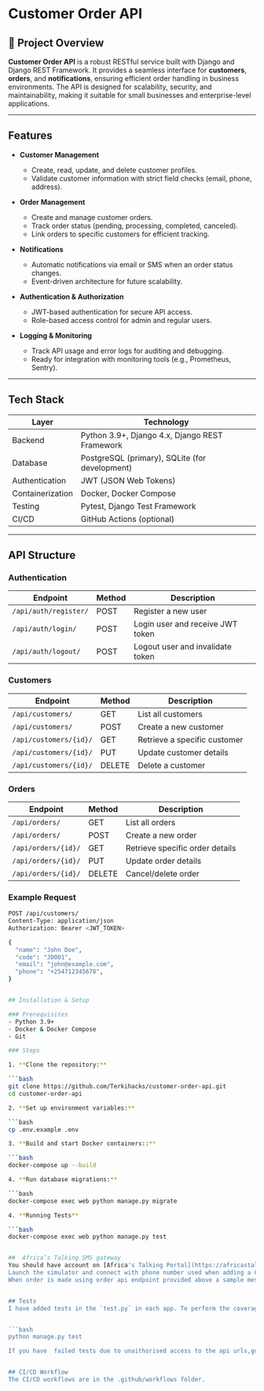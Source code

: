 # Customer Order API

## 📌 Project Overview

**Customer Order API** is a robust RESTful service built with Django and Django REST Framework. It provides a seamless interface for **customers**, **orders**, and **notifications**, ensuring efficient order handling in business environments. The API is designed for scalability, security, and maintainability, making it suitable for small businesses and enterprise-level applications.

---

##  Features

- **Customer Management**  
  - Create, read, update, and delete customer profiles.  
  - Validate customer information with strict field checks (email, phone, address).  

- **Order Management**  
  - Create and manage customer orders.  
  - Track order status (pending, processing, completed, canceled).  
  - Link orders to specific customers for efficient tracking.  

- **Notifications**  
  - Automatic notifications via email or SMS when an order status changes.  
  - Event-driven architecture for future scalability.  

- **Authentication & Authorization**  
  - JWT-based authentication for secure API access.  
  - Role-based access control for admin and regular users.  

- **Logging & Monitoring**  
  - Track API usage and error logs for auditing and debugging.  
  - Ready for integration with monitoring tools (e.g., Prometheus, Sentry).  

---

##  Tech Stack

| Layer | Technology |
|-------|------------|
| Backend | Python 3.9+, Django 4.x, Django REST Framework |
| Database | PostgreSQL (primary), SQLite (for development) |
| Authentication | JWT (JSON Web Tokens) |
| Containerization | Docker, Docker Compose |
| Testing | Pytest, Django Test Framework |
| CI/CD | GitHub Actions (optional) |

---

## API Structure

### Authentication
| Endpoint | Method | Description |
|----------|--------|-------------|
| `/api/auth/register/` | POST | Register a new user |
| `/api/auth/login/` | POST | Login user and receive JWT token |
| `/api/auth/logout/` | POST | Logout user and invalidate token |

### Customers
| Endpoint | Method | Description |
|----------|--------|-------------|
| `/api/customers/` | GET | List all customers |
| `/api/customers/` | POST | Create a new customer |
| `/api/customers/{id}/` | GET | Retrieve a specific customer |
| `/api/customers/{id}/` | PUT | Update customer details |
| `/api/customers/{id}/` | DELETE | Delete a customer |

### Orders
| Endpoint | Method | Description |
|----------|--------|-------------|
| `/api/orders/` | GET | List all orders |
| `/api/orders/` | POST | Create a new order |
| `/api/orders/{id}/` | GET | Retrieve specific order details |
| `/api/orders/{id}/` | PUT | Update order details |
| `/api/orders/{id}/` | DELETE | Cancel/delete order |

### Example Request

```bash
POST /api/customers/
Content-Type: application/json
Authorization: Bearer <JWT_TOKEN>

{
  "name": "John Doe",
  "code": "JD001",
  "email": "john@example.com",
  "phone": "+254712345678",
}


## Installation & Setup

### Prerequisites
- Python 3.9+
- Docker & Docker Compose
- Git

### Steps

1. **Clone the repository:**

```bash
git clone https://github.com/Terkihacks/customer-order-api.git
cd customer-order-api

2. **Set up environment variables:**

```bash
cp .env.example .env

3. **Build and start Docker containers::**

```bash
docker-compose up --build

4. **Run database migrations:**

```bash
docker-compose exec web python manage.py migrate

4. **Running Tests**

```bash
docker-compose exec web python manage.py test


##  Africa’s Talking SMS gateway
You should have account on [Africa's Talking Portal](https://africastalking.com/). Go to sandbox, and generate API Key, that we will be for sending the sms.
Launch the simulator and connect with phone number used when adding a Customer, for testing purposes.
When order is made using order api endpoint provided above a sample message  should be sent to the simulator.


## Tests
I have added tests in the `test.py` in each app. To perform the coverage  testing run the command below in the terminal


```bash 
python manage.py test

If you have  failed tests due to unaithorised access to the api urls,go to the test files under `Include OAuth2 authentication headers` and add your `Access Token`


## CI/CD Workflow
The CI/CD workflows are in the .github/workflows folder.

